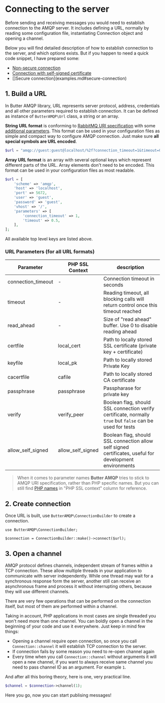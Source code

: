 # Connecting to the server

Before sending and receiving messages you would need to establish connection to the AMQP server.
It includes defining a URL, normally by reading some configuration file, instantiating Connection object and opening a channel.  

Below you will find detailed description of how to establish connection to the server, and which options exists.
But if you happen to need a quick code snippet, I have prepared some:

- [Non-secure connection](examples.md#non-secure-connection)
- [Connection with self-signed certificate](exmaples.md#connection-with-self-signed-certificate)
- []Secure connection](examples.md#secure-connection)

## 1. Build a URL

In Butter AMQP library, URL represents server protocol, address, credentials and all other parameters required to establish connection.
It can be defined as instance of `ButterAMQP\Url` class, a string or an array. 

**String URL format** is conforming to [RabbitMQ URI specification](https://www.rabbitmq.com/uri-spec.html) with some [additional parameters](#url-parameters).
This format can be used in your configuration files as simple and compact way to configure AMQP connection. Just make sure **all special symbols are URL encoded**.

```php
$url = "amqp://guest:guest@localhost/%2f?connection_timeout=1&timeout=0.5";
```

**Array URL format** is an array with several optional keys which represent different parts of the URL.
Array elements don't need to be encoded. This format can be used in your configuration files as most readable. 

```php
$url = [
    'scheme' => 'amqp',
    'host' => 'localhost',
    'port' => 5672,
    'user' => 'guest',
    'password' => 'guest',
    'vhost' => '/',
    'parameters' => [
        'connection_timeout' => 1,
        'timeout' => 0.5,
    ],
];
```

All available top level keys are listed above.

### URL Parameters (for all URL formats)
 
 
| Parameter          | PHP SSL Context   | description                                                                                               |
|--------------------|-------------------|-----------------------------------------------------------------------------------------------------------|
| connection_timeout | -                 | Connection timeout in seconds                                                                             |
| timeout            | -                 | Reading timeout, all blocking calls will return control once this timeout reached                         |
| read_ahead         | -                 | Size of "read ahead" buffer. Use 0 to disable reading ahead                                               |
| certfile           | local_cert        | Path to locally stored SSL certificate (private key + certificate)                                        |
| keyfile            | local_pk          | Path to locally stored Private Key                                                                        |
| cacertfile         | cafile            | Path to locally stored CA certificate                                                                     |
| passphrase         | passphrase        | Passpharase for private key                                                                               |
| verify             | verify_peer       | Boolean flag, should SSL connection verify certificate, normally `true` but `false` can be used for tests |
| allow_self_signed  | allow_self_signed | Boolean flag, should SSL connection allow self signed certificates, useful for development environments   |

> When it comes to parameter names **Butter AMQP** tries to stick to AMQP URI specification, rather than PHP specific names. 
  But you can still find [PHP names](http://php.net/manual/en/context.ssl.php#refsect1-context.ssl-options) in "PHP SSL context" column for reference.

## 2. Create connection

Once URL is built, use `ButterAMQP\ConnectionBuilder` to create a connection.
 
```
use ButterAMQP\ConnectionBuilder;

$connection = ConnectionBuilder::make()->connect($url);
```

## 3. Open a channel

AMQP protocol defines channels, independent stream of frames within a TCP connection. These allow multiple threads in your
application to communicate with server independently. While one thread may wait for a synchronous response form the server,
another still can receive an asynchronous frame and process it without interrupting others, because they will use different
channels.

There are very few operations that can be performed on the connection itself, but most of them are performed within a channel.

Taking in account, PHP applications in most cases are single threaded you won't need more than one channel.
You can boldly open a channel in the beginning of your code and use it everywhere. Just keep in mind few things:
 
  - Opening a channel require open connection, so once you call `Connection::channel` it will establish TCP connection to the server. 
  - If connection fails by some reason you need to re-open channel again
  - Every time when you call `Connection::channel` without arguments it will open a new channel, if you want to always receive same channel you need to pass channel ID as an argument. For example `1`. 

And after all this boring theory, here is one, very practical line.

```php
$channel = $connection->channel(1);
```

Here you go, now you can start publising messages!
